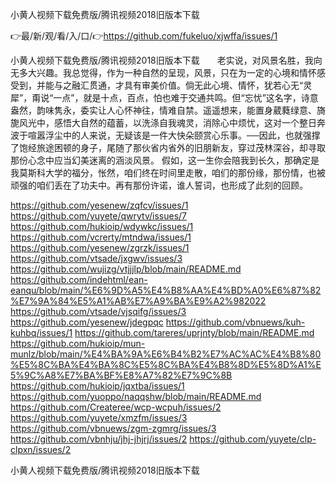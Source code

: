 小黄人视频下载免费版/腾讯视频2018旧版本下载

👉最/新/观/看/入/口/👉https://github.com/fukeluo/xjwffa/issues/1

小黄人视频下载免费版/腾讯视频2018旧版本下载　　老实说，对风景名胜，我向无多大兴趣。我总觉得，作为一种自然的呈现，风景，只在为一定的心境和情怀感受到，并能与之融汇贯通，才具有审美价值。倘无此心境、情怀，犹若心无“灵犀”，甭说“一点”，就是十点，百点，怕也难于交通共鸣。但“忘忧”这名字，诗意盎然，韵味隽永，委实让人心怀神往，情难自禁。遥遥想来，能置身葳蕤绿意、旖旎风光中，感悟大自然的蕴蓄，以洗涤自我魂灵，消除心中烦忧，这对一个整日奔波于喧嚣浮尘中的人来说，无疑该是一件大快朵颐赏心乐事。──因此，也就强撑了饱经旅途困顿的身子，尾随了那伙省内省外的旧朋新友，穿过茂林深谷，却寻取那份心念中应当幻美迷离的涵淡风景。
假如，这一生你会陪我到长久，那确定是我莫斯科大学的福分，怅然，咱们终在时间里走散，咱们的那份缘，那份情，也被顽强的咱们丢在了功夫中。再有那份许诺，谁人誓词，也形成了此刻的回顾。


https://github.com/yesenew/zqfcv/issues/1
https://github.com/yuyete/qwrytv/issues/7
https://github.com/hukioip/wdywkc/issues/1
https://github.com/vcrerty/mtndwa/issues/1
https://github.com/yesenew/zgrzk/issues/1
https://github.com/vtsade/jxgwv/issues/3
https://github.com/wujizg/vtjjjlp/blob/main/README.md
https://github.com/indehtml/ean-eanqu/blob/main/%E6%9D%A5%E4%B8%AA%E4%BD%A0%E6%87%82%E7%9A%84%E5%A1%AB%E7%A9%BA%E9%A2%982022
https://github.com/vtsade/vjsqifg/issues/3
https://github.com/yesenew/jdegpqc
https://github.com/vbnuews/kuh-kuhbq/issues/1
https://github.com/tareres/uprjnty/blob/main/README.md
https://github.com/hukioip/mun-munlz/blob/main/%E4%BA%9A%E6%B4%B2%E7%AC%AC%E4%B8%80%E5%8C%BA%E4%BA%8C%E5%8C%BA%E4%B8%8D%E5%8D%A1%E5%9C%A8%E7%BA%BF%E8%A7%82%E7%9C%8B
https://github.com/hukioip/jqxtba/issues/1
https://github.com/yuoppo/naqqshw/blob/main/README.md
https://github.com/Createree/wcp-wcpuh/issues/2
https://github.com/yuyete/xmzfm/issues/3
https://github.com/vbnuews/zgm-zgmrg/issues/3
https://github.com/vbnhju/jhj-jhjrj/issues/2
https://github.com/yuyete/clp-clpxn/issues/2

小黄人视频下载免费版/腾讯视频2018旧版本下载
